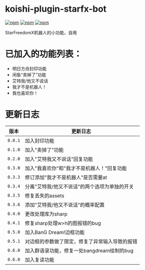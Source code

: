 # koishi-plugin-starfx-bot

[![npm](https://img.shields.io/npm/v/koishi-plugin-starfx-bot?style=flat-square)](https://www.npmjs.com/package/koishi-plugin-starfx-bot) [![npm](https://img.shields.io/npm/l/koishi-plugin-starfx-bot?style=flat-square)](https://www.npmjs.com/package/koishi-plugin-starfx-bot) [![npm](https://img.shields.io/npm/dt/koishi-plugin-starfx-bot?style=flat-square)](https://www.npmjs.com/package/koishi-plugin-starfx-bot)

StarFreedomX机器人的小功能，自用

# 已加入的功能列表：

* 明日方舟封印功能
* 闲鱼“卖掉了”功能
* 艾特我/他又不说话
* 我才不是机器人！
* 我也喜欢你！

# 更新日志
| 版本      | 更新日志                        |
|---------|-----------------------------|
| `0.0.1` | 加入封印功能                      |
| `0.1.0` | 加入"卖掉了"功能                   |
| `0.2.0` | 加入"艾特我又不说话"回复功能             |
| `0.3.0` | 加入"我喜欢你"和"我才不是机器人！"回复功能     |
| `0.3.3` | 修订添加"我才不是机器人"是否需要at         |
| `0.3.4` | 分离"艾特我/他又不说话"的两个选项为单独的开关    |
| `0.3.5` | 修复丢失的assets                 |
| `0.3.6` | 添加"艾特我/他又不说话"的概率配置          |
| `0.4.0` | 更改处理库为sharp                 |
| `0.4.1` | 修复sharp处理w>h的图报错的bug        |
| `0.5.0` | 加入BanG Dream!边框功能           |
| `0.5.1` | 对边框的参数做了限定，修复了异常输入导致的报错     |
| `0.6.0` | 加入群语录功能，修复一处bangdream绘制的bug |
| `0.6.0` | 加入复读功能                      |
